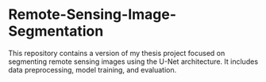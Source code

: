 # Remote-Sensing-Image-Segmentation
This repository contains a version of my thesis project focused on segmenting remote sensing images using the U-Net architecture. It includes data preprocessing, model training, and evaluation.
